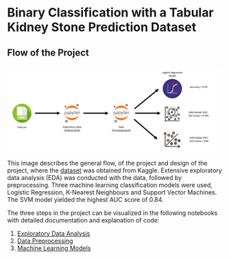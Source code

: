 # Binary Classification with a Tabular Kidney Stone Prediction Dataset 

## Flow of the Project 
![image](https://github.com/shrek-28/kidney-stone-prediction/blob/main/images/Screenshot%202024-11-29%20205811.png)

This image describes the general flow, of the project and design of the project, where the [dataset](https://www.kaggle.com/competitions/playground-series-s3e12/data) was obtained from Kaggle. Extensive exploratory data analysis (EDA) was conducted with the data, followed by preprocessing. Three machine learning classification models were used, Logistic Regression, K-Nearest Neighbours and Support Vector Machines. The SVM model yielded the highest AUC score of 0.84. 

The three steps in the project can be visualized in the following notebooks with detailed documentation and explanation of code:
1. [Exploratory Data Analysis](https://github.com/shrek-28/kidney-stone-prediction/blob/main/Exploratory%20Data%20Analysis.ipynb)
2. [Data Preprocessing](https://github.com/shrek-28/kidney-stone-prediction/blob/main/Data%20Preprocessing.ipynb)
3. [Machine Learning Models](https://github.com/shrek-28/kidney-stone-prediction/blob/main/Machine%20Learning%20Models.ipynb)



